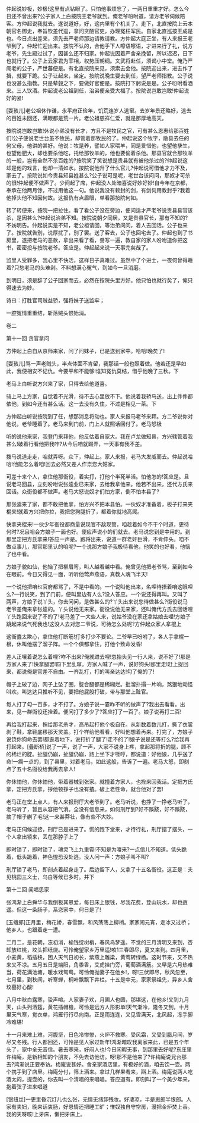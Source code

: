 <!-- { "loadSidebar": true } -->
仲起说妙极，妙极!这里有点钻眼了。只怕他事烦忘了，一两日重重才好。怎么今日还不曾出来?公子家人上白按院王老爷就到。俺老爷吩咐道，请方老爷伺候陪客。方仲起说我就去。遂说道好，好，这内里有个机关了。走下，北直按院上云本朝官名御史，奉旨钦差代巡，拿问贪酷官吏，办理冤枉军民。自家北直巡按王成是也。今日点出差来，须先去严老师那边请教请教。方仲起大庭正坐，有人来报王老爷到了。仲起忙迎出来。按院不认的，合他手下人嚓语嚓语，才进来行了礼，说方老爷，先生殿过试了，因甚么还不归家。仲起说因着严舍亲挽留，所以迟迟，日下也就行了。公子上云家君为宰相，权势压朝纲。文武将赴任，须谒小中堂。俺乃严阁老的公子，严世蕃便是。有北直按院来见，须索去会他。按院迎出来，进去作了揖，就要下跪。公子让起来，坐定。按院说晚生要去到任，望严老师指教。公子说也没甚么指教。只是辇毂之下，要做好官便是。按院打下躬说是是。公子吩咐看酒来。三人饮酒。仲起说老公祖到任，治弟便亲受大福了。按院说岂敢岂敢!仲起说好的紧!

[耍孩儿]老公祖休作谦，永平府正俭年，饥荒连岁人逃窜。去岁年景还略好，逃去的百姓未回还，满眼都是荒一片。老公祖慈祥仁爱，就是那厚地高天。

按院说岂敢岂敢!休说小弟没有长才，方且不是牧民之官，可有甚么恩惠给那百姓们!公子便说老世台虽不牧民，却管着那牧民的了。仲起说这个牧字，敝县去任的何父母，他讲的甚好。他说：牧是养，譬如人家喂羊，同是爱惜他，也望他孳生，也望他肥大，却也要杀他吃，托给那牧羊的，他也要偷着杀他。那县官就合那牧羊的一般，岂有全然不杀百姓的?按院笑了笑说想是贵县就有被他杀过的?仲起说这却是他的戏言，他却一清如水。按院说他升了什么官儿?仲起说可惜他才力不及，家去了。按院说如今贵县知县姓甚么?公子说可是呢，老世台该问问，那奴才可杀的很!仲起便不做声了。少间起了席，仲起没人处暗喜说好妙好妙!自今年在京都，奉承在他两月馀，不过用他这一句。他说我没有敕封的剑，有剑何用教封乎?我着他掉头他不知因何故。这报仇有点眉眼，单看那按院何如。

转了转便来，按院一把拉住。看了看公子没在旁边，便问适才严老爷说贵县县官该杀，是因甚么?仲起说治弟不知。按院说朝夕同居，又是贵县官长，那有不知的?不妨明告。仲起说实是不知，老公祖请回，等治弟问问，着人去回话。公子也来了。按院就告别，说厚扰了，别了罢。送了客去，公子也回宅去了。仲起也到了书房里，遂把老马的恶款，拿出来看了看，誊写一遍，教自家的家人吩咐道你把这书，密密投与按院老爷。答应是。仲起起来说一天事完矣哉了。

监里人受罪多，我心里不快活，这样日子真难过。虽然中了个进士，一夜何曾得睡着?只愁老马的头难剁。不料想满心冤气，到如今一旦消磨。

到明日，须是辞了公子回家而去，必然在按院头里方好。他只怕也就行矣了，俺只得速去为妙。

诗曰：打胜官司贼益骄，强将妹子送监牢；

一腔冤情重重结，斩落贼头恨始消。

卷二

第十一回  贪官拿问

方仲起上白自从京师来家，问了问妹子，已是送到家中。哈哈!晚矣了!

[耍孩儿]骂一声老贼头，半点体面不肯留，我那话一般也照着做。他若还是早如此，我便相安不记仇。今要平和不能够!谁知冤仇莫结，惜乎他晚了三秋。下

老马上白听说方兴来了家，只得去给他道喜。

骑上马上方家，自觉着不光滑，待不去心里放不下。他说着我轿马送，出上件件都依他，到如今还有甚么话。这一去没有久住，不过是相见一茶。下

方仲起白听说按院到了任，想那消息将动也。家人来报马老爷来拜。方二爷说你对他说，老爷睡着了。老马来到门前，门上人就照话回付了。老马怒极

听的说他来家，我登门来拜他，他反估着自家大。我在卢龙做知县，方兴辖管着我甚么!破着行看他把我咋?从今后咱就踢弄，一天事有我不差。

拨马说道走走，咱就弄呀。众下，仲起上。家人来报，老马大发威而去。仲起说哈哈!他能怎么着咱!回去必然又差人作祟您大姑家。

可差十来个人，拿住他那衙役，着实打，打他个半死半活。怕他怎的!答应是。且说老马回县，立刻吩咐说张逵业已来家，去给我拿他来。他若不出来，还代方氏来回话。众衙役都不做声。老马大怒说奴才们怕方家，倒不怕本县了?

那张逵来了家，都不敢把他拿，怕方兴不把本县怕。一伙奴才准备着，板子打来夹棍夹!就着方兴把你拉，我把您狗腿折了，都着你就地高爬。

快拿夹棍来!一伙少年衙役都商量说现官不敌现管，咱趁着如今不干个时道，更待何时?况且咱会方娘子一面也好。便应声说小的们就去。老马说您到是中用的。到那里定把方氏拿来!答应一声是。跑将出来，说道一群老奸巨滑，不肯伸头。咱不做点事儿，那官那里认的咱呢?一个说那方娘子我极待看他，他笑的也好看，他恼了也中看。

方娘子貌如仙，他恼了把柳眉弯，叫人越看越中看。俺曾见他把老爷骂，至到如今在眼前。今日又得见一面，听听他莺声燕语，真教人魂飞半天!

一个说他把咱乜官府都骂了，不是中看的。一个说叫他出来，名哩待捂着咱这眼哩么?一行说笑，到了门前，便叫里边有人么?没人答应。一个说还得再叫。又叫了两声，方娘子说丫头，你去问问，是做甚么的?丫头出来说您待做甚么?衙役说马老爷差俺来拿张逵的。丫头说他无来家。衙役说他无来家，还叫俺代方氏去回话哩丫头跑回来说了不的了!老马差了一大些人来，说姑爷没在家还拿姑娘去哩!方娘子跳起来说气死我也!这没人去对您二爷说，可待怎么处呢?方仲起众家人拿棍上

这衙蠹太欺心，拿住他打断筋!打多打少不要论。二爷早已吩咐了，各人手拿棍一根，休叫他摆了溜子阵。一个个俱都拿住，打他个致命发昏!

差人正嚷着说怎么着哩?咋不出来?俺就进去哩!忽抬头见一行人来，说不好了!那是方家人来了!快拿腿罢!四下里乱窜。方家人喊了一声，说好狗头!那里走!赶上捉回来，都说俺是官差不自由。一齐乱打，打的叫亲达达!勾了俺的了!

帽子上破了边，网子上坠了圈，腚合腿都是稀糊烂。批溜扑搨一片响，煞狠地动怪叫欢。叫达达只推听不见，要把他屁股打破，带与那堂上赃官。

每人打了勾一百多，才不打了。方娘子说一霎咋不听的做声了?我出去看看。出来，见一群衙役还拴着。便问打了多少了?答应打了一百了。娘子说再打二百!

再给我打起来，捎给那老杀才，高吊起打他个极自在。从新数着数儿打，撕了衣裳剥了鞋，拿鞋底移那天灵盖。打个样给他看看，好叫他想着再来。打完了，方娘子说饶你狗命去罢!都歪着地下，说打折了腿了!走不的了!娘子说是还等打么?给我再打起来。[叠断桥]说了一声，说了一声，大家不说身上疼，拿起那将折的腿，顾不的稀烂的腚。扯腿仍崩，扯腿仍崩，路上坐下才啀哼，都说道：好他娘，几乎送了命!一瘸一点的，到了县里，对着老马，如此这般，告诉了一遍。老马大怒，即刻点了五十名衙役给我再去拿人!

你休怕他，你休怕他，带着器械到张家。就撞着方家人，也拴来回我话。定把方氏拿，定把方氏拿，拶他顿拶子也没有揸。破上老性命，就合他对了罢!

老马正在堂上点人，有人来报刑厅大老爷到了。老马听说，也挣了一挣老马听了，老马听了，暂且从容把气消。全没有信息来，如何刑厅到?好不蹊跷，好不蹊跷，摘了帽子蒯了毛!这一来甚莽壮，像有些不大妙。

老马正伺候迎接，刑厅已是进来了。慌的跑下堂来，才待行礼，刑厅摆了摆头，一个人拿出锁来，丢在那脖子上了

即时锁了，即时锁了，魂灵飞上九重霄!不知是为嗄来?一点信儿不知道。低头跪着，低头跪着，神色惶恐没处逃。没人问一声：方娘子叫不叫?

刑厅锁了老马，即刻点着起身走了。后边留下人，又拿了十五名衙役。这正是：夫见桃园三义士，乌白等候已多时。并下

第十二回  闻唱思家

张鸿渐上白舜华与我倒极其恩爱，每日床上银钱，尽我花费，登山玩水，却也逍遥。但这一条肠子，系恋家中，何日是了!

[玉蛾郎]正月里，梅花娇，春雪飘，和风荡荡上柳梢。家家闹元宵，走冰又过桥；他乡人，也跟着走一遭。

二月二，是花朝，冻初消，榆钱绽树梢，春风鸟梦遥。不觉的三月清明又来到，杏卸放红桃，坟头把纸烧。可怜俺望家乡万里遥!咳1三春即尽，夏又来到。四月里，小麦黄，稻插秧，困人天气日初长，紫燕上雕梁，黄莺转绿杨。这时节来，又不热来又不凉。五月五日是端阳，角黍香，艾虎挂门旁，葡萄酒满筋。又早是六月热难当，荷花满池塘，暖水戏鸳鸯。可怜俺抛妻子在他乡!，呀!三伏即尽，秋风忽至，七月里，到秋间，听寒蝉，桐叶飘飘下井栏。十五是中元，家家祭祖先，异乡人舍坟墓好心酸!

八月中秋白露寒，蛩声喧。人家妻子欢，月圃人也圆，那堪这，在他乡!又到九月天，山头列酒筵，黄花插帽檐，可怜是远方人形影单!天气渐冷，隆冬又到，十月里天气寒，觉衣单，鸿雁行行尽向南。正是雨连连，又见雪满天，北风起，冻手脚冷难堪!

十一月来难上难，河腹坚，日色冷惨惨，火炉不救寒。受风霜，又受到腊月间，岁尽又冬残。行人都回还，可怜是见人家过新年!鸿渐暗叹我离家来此，已是五个年头了，家中全无音信。暑去寒来，好闷人也!今日闲暇无事，到那里去好呢?东庄里许梅庵，是新相知的个朋友，不免去访他访。呀!那不是他来了?许梅庵说兄台那去?鸿渐说正要奉访。梅庵说甚好。舍亲家酒店里，有极好的酒，咱去饮一壶。两个携手到了店里。梅庵分付，筛上酒来。拿过几样果肴来，斟上酒。梅庵说两人吃酒太闷，提壶的，你去叫一个清唱的来唱唱。答应道有。即刻叫了一个美少年来，抱着弦子进来唱道

[银纽丝]一更里昏沉灯儿也么张，无情无绪卸残妆。好凄凉，半是思郎半恨郎。人家有夫妇，晚来话衷肠，好恩情还把睡工旷；惟奴独自守空房，漫把金炉焚上香。我的天呀咳!上牙床，懒把牙床上。

